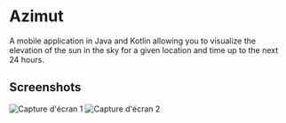 # Azimut
A mobile application in Java and Kotlin allowing you to visualize the elevation of the sun in the sky for a given location and time up to the next 24 hours.

## Screenshots

![Capture d'écran 1](app/src/main/java/com/astro/azimut/demoImages/morning)
![Capture d'écran 2](demoImages/evening)
